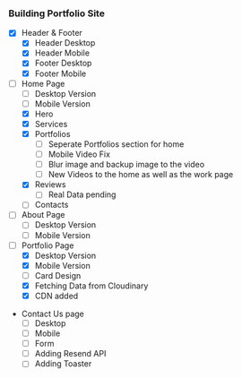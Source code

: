 ### Building Portfolio Site

- [x] Header & Footer
  - [x] Header Desktop
  - [x] Header Mobile
  - [x] Footer Desktop
  - [x] Footer Mobile
- [ ] Home Page
  - [ ] Desktop Version
  - [ ] Mobile Version
  - [x] Hero
  - [x] Services
  - [x] Portfolios
    - [ ] Seperate Portfolios section for home
    - [ ] Mobile Video Fix
    - [ ] Blur image and backup image to the video
    - [ ] New Videos to the home as well as the work page
  - [x] Reviews
    - [ ] Real Data pending
  - [ ] Contacts
- [ ] About Page
  - [ ] Desktop Version
  - [ ] Mobile Version
- [ ] Portfolio Page
  - [x] Desktop Version
  - [x] Mobile Version
  - [ ] Card Design
  - [x] Fetching Data from Cloudinary
  - [x] CDN added
- Contact Us page
  - [ ] Desktop
  - [ ] Mobile
  - [ ] Form
  - [ ] Adding Resend API
  - [ ] Adding Toaster
